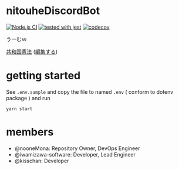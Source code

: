 # nitouheDiscordBot
[![Node.js CI](https://github.com/nooneMona/nitouheDiscordBot/actions/workflows/node.js.yml/badge.svg)](https://github.com/nooneMona/nitouheDiscordBot/actions/workflows/node.js.yml)
[![tested with jest](https://img.shields.io/badge/tested_with-jest-99424f.svg)](https://github.com/facebook/jest)
[![codecov](https://codecov.io/gh/nooneMona/nitouheDiscordBot/branch/develop/graph/badge.svg?token=JRRU3ZBNR5)](https://codecov.io/gh/nooneMona/nitouheDiscordBot)

うーむｗ

[共和国憲法](https://noonemona.github.io/nitouheDiscordBot/)
([編集する](https://github.com/nooneMona/nitouheDiscordBot/edit/docs/docs/index.html))

# getting started
See `.env.sample` and copy the file to named `.env` ( conform to dotenv package )
and run 
```
yarn start
```

# members
- @nooneMona: Repository Owner, DevOps Engineer
- @iwamizawa-software: Developer, Lead Engineer
- @kisschan: Developer
